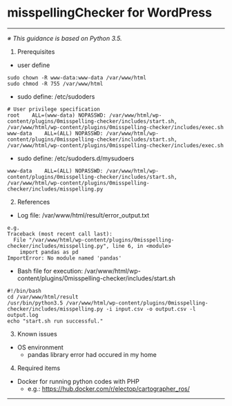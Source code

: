 # misspellingChecker for WordPress
---------------------------------------------------
*※ This guidance is based on Python 3.5.*
1. Prerequisites
* user define
```
sudo chown -R www-data:www-data /var/www/html
sudo chmod -R 755 /var/www/html
```
* sudo define: /etc/sudoders
```
# User privilege specification
root	ALL=(www-data) NOPASSWD: /var/www/html/wp-content/plugins/0misspelling-checker/includes/start.sh, /var/www/html/wp-content/plugins/0misspelling-checker/includes/exec.sh
www-data	ALL=(ALL) NOPASSWD: /var/www/html/wp-content/plugins/0misspelling-checker/includes/start.sh, /var/www/html/wp-content/plugins/0misspelling-checker/includes/exec.sh
```
* sudo define: /etc/sudoders.d/mysudoers
```
www-data	ALL=(ALL) NOPASSWD: /var/www/html/wp-content/plugins/0misspelling-checker/includes/start.sh, /var/www/html/wp-content/plugins/0misspelling-checker/includes/misspelling.py
```
2. References
* Log file: /var/www/html/result/error_output.txt
```
e.g.
Traceback (most recent call last):
  File "/var/www/html/wp-content/plugins/0misspelling-checker/includes/misspelling.py", line 6, in <module>
    import pandas as pd
ImportError: No module named 'pandas'
```
* Bash file for execution: /var/www/html/wp-content/plugins/0misspelling-checker/includes/start.sh
```
#!/bin/bash
cd /var/www/html/result
/usr/bin/python3.5 /var/www/html/wp-content/plugins/0misspelling-checker/includes/misspelling.py -i input.csv -o output.csv -l output.log
echo "start.sh run successful."
```
3. Known issues
* OS environment
  * pandas library error had occured in my home
4. Required items
* Docker for running python codes with PHP
  * e.g.: https://hub.docker.com/r/electop/cartographer_ros/
---------------------------------------------------
